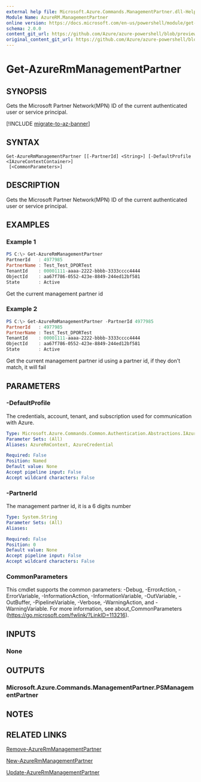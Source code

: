 ```yaml
---
external help file: Microsoft.Azure.Commands.ManagementPartner.dll-Help.xml
Module Name: AzureRM.ManagementPartner
online version: https://docs.microsoft.com/en-us/powershell/module/get-azurermmanagementpartner
schema: 2.0.0
content_git_url: https://github.com/Azure/azure-powershell/blob/preview/src/ResourceManager/ManagementPartner/Commands.Partner/help/Get-AzureRmManagementPartner.md
original_content_git_url: https://github.com/Azure/azure-powershell/blob/preview/src/ResourceManager/ManagementPartner/Commands.Partner/help/Get-AzureRmManagementPartner.md
---
```


# Get-AzureRmManagementPartner

## SYNOPSIS
Gets the Microsoft Partner Network(MPN) ID of the current authenticated user or service principal. 

[!INCLUDE [migrate-to-az-banner](../../includes/migrate-to-az-banner.md)]

## SYNTAX

```
Get-AzureRmManagementPartner [[-PartnerId] <String>] [-DefaultProfile <IAzureContextContainer>]
 [<CommonParameters>]
```

## DESCRIPTION
Gets the Microsoft Partner Network(MPN) ID of the current authenticated user or service principal. 

## EXAMPLES

### Example 1
```powershell
PS C:\> Get-AzureRmManagementPartner
PartnerId   : 4977985
PartnerName : Test_Test_DPORTest
TenantId    : 00001111-aaaa-2222-bbbb-3333cccc4444
ObjectId    : aa67f786-0552-423e-8849-244ed12bf581
State       : Active
```

Get the current management partner id

### Example 2
```powershell
PS C:\> Get-AzureRmManagementPartner -PartnerId 4977985
PartnerId   : 4977985
PartnerName : Test_Test_DPORTest
TenantId    : 00001111-aaaa-2222-bbbb-3333cccc4444
ObjectId    : aa67f786-0552-423e-8849-244ed12bf581
State       : Active
```

Get the current management partner id using a partner id, if they don't match, it will fail

## PARAMETERS

### -DefaultProfile
The credentials, account, tenant, and subscription used for communication with Azure.

```yaml
Type: Microsoft.Azure.Commands.Common.Authentication.Abstractions.IAzureContextContainer
Parameter Sets: (All)
Aliases: AzureRmContext, AzureCredential

Required: False
Position: Named
Default value: None
Accept pipeline input: False
Accept wildcard characters: False
```

### -PartnerId
The management partner id, it is a 6 digits number

```yaml
Type: System.String
Parameter Sets: (All)
Aliases:

Required: False
Position: 0
Default value: None
Accept pipeline input: False
Accept wildcard characters: False
```

### CommonParameters
This cmdlet supports the common parameters: -Debug, -ErrorAction, -ErrorVariable, -InformationAction, -InformationVariable, -OutVariable, -OutBuffer, -PipelineVariable, -Verbose, -WarningAction, and -WarningVariable. For more information, see about_CommonParameters (https://go.microsoft.com/fwlink/?LinkID=113216).

## INPUTS

### None

## OUTPUTS

### Microsoft.Azure.Commands.ManagementPartner.PSManagementPartner

## NOTES

## RELATED LINKS

[Remove-AzureRmManagementPartner](./Remove-AzureRmManagementPartner.md)

[New-AzureRmManagementPartner](./New-AzureRmManagementPartner.md)

[Update-AzureRmManagementPartner](./Update-AzureRmManagementPartner.md)
